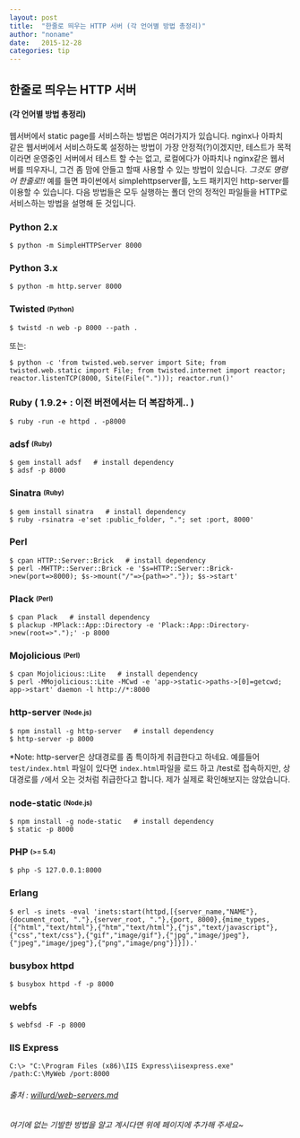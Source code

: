```yaml
---
layout: post
title:  "한줄로 띄우는 HTTP 서버 (각 언어별 방법 총정리)"
author: "noname"
date:   2015-12-28
categories: tip
---
```


## 한줄로 띄우는 HTTP 서버 
#### (각 언어별 방법 총정리)

웹서버에서 static page를 서비스하는 방법은 여러가지가 있습니다. nginx나 아파치 같은 웹서버에서 서비스하도록 설정하는 방법이 가장 안정적(?)이겠지만, 테스트가 목적이라면 운영중인 서버에서 테스트 할 수는 없고, 로컬에다가 아파치나 nginx같은 웹서버를 띄우자니, 그건 좀 맘에 안들고 할때 사용할 수 있는 방법이 있습니다. *그것도 명령어 한줄로!!* 예를 들면 파이썬에서 simplehttpserver를, 노드 패키지인 http-server를 이용할 수 있습니다. 다음 방법들은 모두 실행하는 폴더 안의 정적인 파일들을 HTTP로 서비스하는 방법을 설명해 둔 것입니다. 

### Python 2.x

```shell
$ python -m SimpleHTTPServer 8000
```

### Python 3.x

```shell
$ python -m http.server 8000
```

### Twisted <sub><sup>(Python)</sup></sub>

```shell
$ twistd -n web -p 8000 --path .
```

또는:

```shell
$ python -c 'from twisted.web.server import Site; from twisted.web.static import File; from twisted.internet import reactor; reactor.listenTCP(8000, Site(File("."))); reactor.run()'
```

### Ruby ( 1.9.2+ : 이전 버전에서는 더 복잡하게.. ) 

```shell
$ ruby -run -e httpd . -p8000
```

### adsf <sub><sup>(Ruby)</sup></sub>

```shell
$ gem install adsf   # install dependency
$ adsf -p 8000
```

### Sinatra <sub><sup>(Ruby)</sup></sub>

```shell
$ gem install sinatra   # install dependency
$ ruby -rsinatra -e'set :public_folder, "."; set :port, 8000'
```

### Perl

```shell
$ cpan HTTP::Server::Brick   # install dependency
$ perl -MHTTP::Server::Brick -e '$s=HTTP::Server::Brick->new(port=>8000); $s->mount("/"=>{path=>"."}); $s->start'
```

### Plack <sub><sup>(Perl)</sup></sub>

```shell
$ cpan Plack   # install dependency
$ plackup -MPlack::App::Directory -e 'Plack::App::Directory->new(root=>".");' -p 8000
```

### Mojolicious <sub><sup>(Perl)</sup></sub>

```shell
$ cpan Mojolicious::Lite   # install dependency
$ perl -MMojolicious::Lite -MCwd -e 'app->static->paths->[0]=getcwd; app->start' daemon -l http://*:8000
```

### http-server <sub><sup>(Node.js)</sup></sub>

```shell
$ npm install -g http-server   # install dependency
$ http-server -p 8000
```

*Note: http-server은 상대경로를 좀 특이하게 취급한다고 하네요. 예를들어 `test/index.html` 파일이 있다면 `index.html`파일을 로드 하고 /test로 접속하지만, 상대경로를 `/`에서 오는 것처럼 취급한다고 합니다. 제가 실제로 확인해보지는 않았습니다. 

### node-static <sub><sup>(Node.js)</sup></sub>

```shell
$ npm install -g node-static   # install dependency
$ static -p 8000
```

### PHP <sub><sup>(>= 5.4)</sup></sub>

```shell
$ php -S 127.0.0.1:8000
```

### Erlang

```shell
$ erl -s inets -eval 'inets:start(httpd,[{server_name,"NAME"},{document_root, "."},{server_root, "."},{port, 8000},{mime_types,[{"html","text/html"},{"htm","text/html"},{"js","text/javascript"},{"css","text/css"},{"gif","image/gif"},{"jpg","image/jpeg"},{"jpeg","image/jpeg"},{"png","image/png"}]}]).'
```

### busybox httpd

```shell
$ busybox httpd -f -p 8000
```


### webfs

```shell
$ webfsd -F -p 8000
```


### IIS Express

```shell
C:\> "C:\Program Files (x86)\IIS Express\iisexpress.exe" /path:C:\MyWeb /port:8000
```


###### 출처 : [willurd/web-servers.md](https://gist.github.com/willurd/5720255)
###### 여기에 없는 기발한 방법을 알고 계시다면 위에 페이지에 추가해 주세요~
